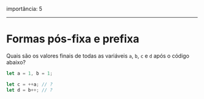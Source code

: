 importância: 5

---

# Formas pós-fixa e prefixa

Quais são os valores finais de todas as variáveis `a`, `b`, `c` e `d` após o código abaixo?

```js
let a = 1, b = 1;

let c = ++a; // ?
let d = b++; // ?
```
